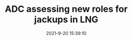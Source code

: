 ---
"title": "ADC assessing new roles for jackups in LNG"
"date": "2021-9-20 15:39:10"
"feed_name": "OFFSHOREMAG"
"feed_website": "https://www.offshore-mag.com/"
"feed_rss": "https://www.offshore-mag.com/__rss/website-scheduled-content.xml?input=%7B%22sectionAlias%22%3A%22home%22%7D"
"link": "https://www.offshore-mag.com/rigs-vessels/article/14210594/adc-energy-assessing-new-roles-for-jackups-in-lng"
"file": "_posts/2021-1-1-dd5f6698239f7a332ac82b09d7359e605a6ff50e.md"
"accident": "0"
"drilling": "0"
"dead": "0"
"injured": "0"
---